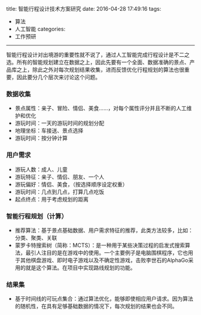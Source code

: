 title: 智能行程设计技术方案研究
date: 2016-04-28 17:49:16
tags:
- 算法
- 人工智能
categories: 
- 工作预研
----------------

智能行程设计对出境游的重要性就不说了，通过人工智能完成行程设计是不二之选。所有的智能规划建立在数据之上，因此先要有一个全面、数据准确的景点、产品库之上，除此之外对每次规划结果收集，进而反馈优化行程规划的算法也很重要，因此要分几个层次来讨论这个问题。

### 数据收集
+ 景点属性：亲子、冒险、情侣、美食……，对每个属性评分并且不断的人工维护和优化
+ 游玩时间：一天的游玩时间的规划分配 
+ 地理坐标：车接送、景点选择
+ 游玩时间：按分钟计算

### 用户需求
+ 游玩人数：成人、儿童
+ 游玩特征：亲子、情侣、朋友、一个人
+ 游玩偏好：情侣、美食，（按选择顺序设定权重）
+ 游玩时间：几点到几点，打算几点吃饭
+ 起点终点：用于考虑规划的距离

### 智能行程规划（计算）
+ 推荐算法：基于景点基础数据、用户需求特征的推荐，此类方法较多，比如：分类、聚类、关联
+ 蒙罗卡特搜索树（简称：MCTS）：是一种用于某些决策过程的启发式搜索算法，最引人注目的是在游戏中的使用。一个主要例子是电脑围棋程序，它也用于其他棋盘游戏、即时电子游戏以及不确定性游戏，击败李世石的AlphaGo采用的就是这个算法。在项目中实现路线规划的功能。

### 结果集
+ 基于时间线的可玩点集合：通过算法优化，能够即使相应用户请求。因为算法的随机性，在具有足够基础数据的情况下，每次规划的结果也会不同。
